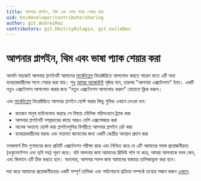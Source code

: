 ```yaml
---
title: আপনার প্লাগইন, থিম এবং ভাষা প্যাক শেয়ার করা
uid: bn/developer/contribute/sharing
author: git.AndreiMaz
contributors: git.DmitriyKulagin, git.exileDev
---
```


# আপনার প্লাগইন, থিম এবং ভাষা প্যাক শেয়ার করা

আপনি সহজেই আপনার প্লাগইনটি আমাদের [মার্কেটপ্লেস](http://www.nopcommerce.com/marketplace) ডিরেক্টরিতে আপলোড করতে পারেন যাতে এটি অন্য ব্যবহারকারীদের সাথে শেয়ার করা যায়। শুধু [আমার অ্যাকাউন্ট](http://www.nopcommerce.com/customer/info) পৃষ্ঠায় যান, তারপর "আপনার এক্সটেনশন" ট্যাব। একটি নতুন এক্সটেনশন আপলোড করার জন্য "নতুন এক্সটেনশন আপলোড করুন" বোতামে ক্লিক করুন।

এবং [মার্কেটপ্লেস](http://www.nopcommerce.com/marketplace) ডিরেক্টরিতে আপনার প্লাগইন হোস্ট করার কিছু সুবিধা এখানে দেওয়া হল:

* কতজন মানুষ ডাউনলোড করছে সে বিষয়ে মৌলিক পরিসংখ্যান ট্র্যাক করা
* আপনার প্লাগইনটি সম্প্রদায়ের কাছে আরও বেশি এক্সপোজার করা
* অনেক অন্যান্য হোস্ট করা প্লাগইনগুলির বিপরীতে আপনার প্লাগইন রেট করা
* ব্যবহারকারীদের মন্তব্য এবং মতামত জানানোর জন্য একটি কেন্দ্রীয় অবস্থান প্রদান করা

নপকমার্স টিম গুণমানের জন্য প্রতিটি এক্সটেনশন পরীক্ষা করে এবং নিশ্চিত করে যে এটি আমাদের সমস্ত প্রয়োজনীয়তা (ডকুমেন্টেশন এবং ছবি সহ) পূরণ করে। যদি আপনার জমা আমাদের রিভিউ পাস না করে, আমরা আপনাকে বলব কেন, এবং কিভাবে এটি ঠিক করতে হবে। অন্যথায়, আপনার সফল জমা আমাদের বাজারে তালিকাভুক্ত করা হবে।

দয়া করে আমাদের প্রয়োজনীয়তার একটি সম্পূর্ণ তালিকা এবং পর্যালোচনা প্রক্রিয়া সম্পর্কে তথ্যের সন্ধান করুন [এখানে](https://www.nopcommerce.com/submitting-plugins-to-nopcommerce-marketplace).
